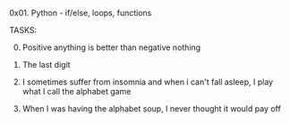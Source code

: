  0x01. Python - if/else, loops, functions

TASKS:

0. Positive anything is better than negative nothing

1. The last digit

2. I sometimes suffer from insomnia and when i can't fall asleep, I
play what I call the alphabet game

3. When I was having the alphabet soup, I never thought it would pay off

